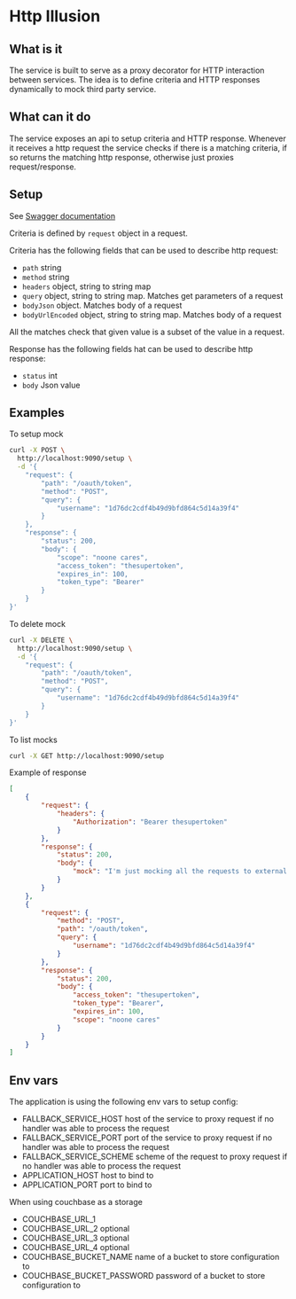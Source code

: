 Http Illusion
==================

## What is it ##

The service is built to serve as a proxy decorator for HTTP interaction between services.
The idea is to define criteria and HTTP responses dynamically to mock third party service.

## What can it do ##

The service exposes an api to setup criteria and HTTP response.
Whenever it receives a http request the service checks if there is a matching criteria, if so returns the matching http response, otherwise just proxies request/response.

## Setup ##

See [Swagger documentation](http://htmlpreview.github.io/?https://github.com/gipeshka/http-illusion/blob/master/docs/index.html)

Criteria is defined by `request` object in a request.

Criteria has the following fields that can be used to describe http request:

- `path` string
- `method` string
- `headers` object, string to string map
- `query` object, string to string map. Matches get parameters of a request
- `bodyJson` object. Matches body of a request
- `bodyUrlEncoded` object, string to string map. Matches body of a request

All the matches check that given value is a subset of the value in a request.

Response has the following fields hat can be used to describe http response:

- `status` int
- `body` Json value

## Examples ##

To setup mock

```bash
curl -X POST \
  http://localhost:9090/setup \
  -d '{
	"request": {
		"path": "/oauth/token",
		"method": "POST",
		"query": {
			"username": "1d76dc2cdf4b49d9bfd864c5d14a39f4"
		}
	},
	"response": {
		"status": 200,
		"body": {
			"scope": "noone cares",
			"access_token": "thesupertoken",
			"expires_in": 100,
			"token_type": "Bearer"
		}
	}
}'
```

To delete mock

```bash
curl -X DELETE \
  http://localhost:9090/setup \
  -d '{
	"request": {
		"path": "/oauth/token",
		"method": "POST",
		"query": {
			"username": "1d76dc2cdf4b49d9bfd864c5d14a39f4"
		}
	}
}'
```

To list mocks

```bash
curl -X GET http://localhost:9090/setup
```

Example of response

```json
[
    {
        "request": {
            "headers": {
                "Authorization": "Bearer thesupertoken"
            }
        },
        "response": {
            "status": 200,
            "body": {
                "mock": "I'm just mocking all the requests to external service for the user"
            }
        }
    },
    {
        "request": {
            "method": "POST",
            "path": "/oauth/token",
            "query": {
                "username": "1d76dc2cdf4b49d9bfd864c5d14a39f4"
            }
        },
        "response": {
            "status": 200,
            "body": {
                "access_token": "thesupertoken",
                "token_type": "Bearer",
                "expires_in": 100,
                "scope": "noone cares"
            }
        }
    }
]
```

## Env vars ##

The application is using the following  env vars to setup config:
- FALLBACK_SERVICE_HOST host of the service to proxy request if no handler was able to process the request
- FALLBACK_SERVICE_PORT port of the service to proxy request if no handler was able to process the request
- FALLBACK_SERVICE_SCHEME scheme of the request to proxy request if no handler was able to process the request
- APPLICATION_HOST host to bind to
- APPLICATION_PORT port to bind to

When using couchbase as a storage
- COUCHBASE_URL_1
- COUCHBASE_URL_2 optional
- COUCHBASE_URL_3 optional
- COUCHBASE_URL_4 optional
- COUCHBASE_BUCKET_NAME name of a bucket to store configuration to
- COUCHBASE_BUCKET_PASSWORD password of a bucket to store configuration to
